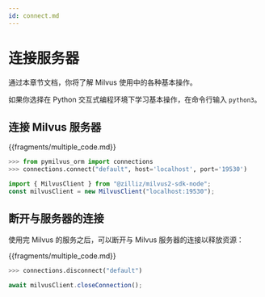 ```yaml
---
id: connect.md
---
```


# 连接服务器

通过本章节文档，你将了解 Milvus 使用中的各种基本操作。

如果你选择在 Python 交互式编程环境下学习基本操作，在命令行输入 `python3`。


## 连接 Milvus 服务器

{{fragments/multiple_code.md}}


```python
>>> from pymilvus_orm import connections
>>> connections.connect("default", host='localhost', port='19530')
```

```javascript
import { MilvusClient } from "@zilliz/milvus2-sdk-node";
const milvusClient = new MilvusClient("localhost:19530");
```


## 断开与服务器的连接
使用完 Milvus 的服务之后，可以断开与 Milvus 服务器的连接以释放资源：


{{fragments/multiple_code.md}}


```python
>>> connections.disconnect("default")
```

```javascript
await milvusClient.closeConnection();
```
